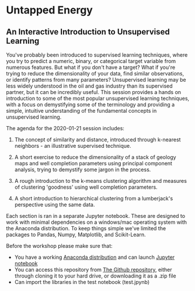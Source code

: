 # Untapped Energy 

## An Interactive Introduction to Unsupervised Learning

You've probably been introduced to supervised learning techniques, where you try to predict a numeric, binary, or categorical target variable from numerous features. But what if you don't have a target? What if you're trying to reduce the dimensionality of your data, find similar observations, or identify patterns from many parameters? Unsupervised learning may be less widely understood in the oil and gas industry than its supervised partner, but it can be incredibly useful. This session provides a hands on introduction to some of the most popular unsupervised learning techniques, with a focus on demystifying some of the terminology and providing a simple, intuitive understanding of the fundamental concepts in unsupervised learning. 

The agenda for the 2020-01-21 session includes:

1. The concept of similarity and distance, introduced through k-nearest neighbors - an illustrative supervised technique.

2. A short exercise to reduce the dimensionality of a stack of geology maps and well completion parameters using principal component analysis, trying to demystify some jargon in the process.

3. A rough introduction to the k-means clustering algorithm and measures of clustering 'goodness' using well completion parameters.

4. A short introduction to hierarchical clustering from a lumberjack's perspective using the same data.

Each section is ran in a separate Jupyter notebook. These are designed to work with minimal dependencies on a windows/mac operating system with the Anaconda distribution. To keep things simple we've limited the packages to Pandas, Numpy, Matplotlib, and Scikit-Learn. 

Before the workshop please make sure that:

- You have a working [Anaconda distribution](https://www.anaconda.com/distribution/) and can launch [Jupyter notebook](https://jupyter.org/)
- You can access this repository from [The Github repository](https://github.com/ScottHMcKean/untapped_energy_clustering), either through cloning it to your hard drive, or downloading it as a .zip file
- Can import the libraries in the test notebook (test.jpynb)


